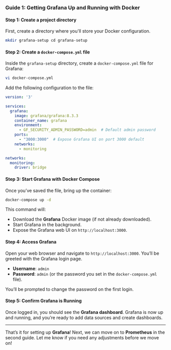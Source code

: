 
### **Guide 1: Getting Grafana Up and Running with Docker**

#### **Step 1: Create a project directory**

First, create a directory where you'll store your Docker configuration.
```bash
mkdir grafana-setup cd grafana-setup
```

#### **Step 2: Create a `docker-compose.yml` file**

Inside the `grafana-setup` directory, create a `docker-compose.yml` file for Grafana:
```bash
vi docker-compose.yml
```

Add the following configuration to the file:
```yaml
version: '3'

services:
  grafana:
    image: grafana/grafana:8.3.3
    container_name: grafana
    environment:
      - GF_SECURITY_ADMIN_PASSWORD=admin  # Default admin password
    ports:
      - "3000:3000"  # Expose Grafana UI on port 3000 default
    networks:
      - monitoring

networks:
  monitoring:
    driver: bridge
```

#### **Step 3: Start Grafana with Docker Compose**

Once you’ve saved the file, bring up the container:
```bash
docker-compose up -d
```

This command will:

- Download the **Grafana** Docker image (if not already downloaded).
- Start Grafana in the background.
- Expose the Grafana web UI on `http://localhost:3000`.

#### **Step 4: Access Grafana**

Open your web browser and navigate to `http://localhost:3000`. You’ll be greeted with the Grafana login page.

- **Username**: `admin`
- **Password**: `admin` (or the password you set in the `docker-compose.yml` file).

You’ll be prompted to change the password on the first login.

#### **Step 5: Confirm Grafana is Running**

Once logged in, you should see the **Grafana dashboard**. Grafana is now up and running, and you’re ready to add data sources and create dashboards.

---

That’s it for setting up **Grafana**! Next, we can move on to **Prometheus** in the second guide. Let me know if you need any adjustments before we move on!
